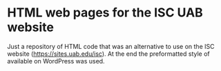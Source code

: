 # HTML web pages for the ISC UAB website

Just a repository of HTML code that was an alternative to use on the ISC website (https://sites.uab.edu/isc). At the end the preformatted style of available on WordPress was used.
